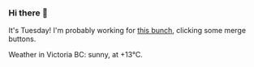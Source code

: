 ### Hi there :wave:

It's Tuesday! I'm probably working for [this bunch](https://github.com/kohofinancial), clicking some merge buttons.

Weather in Victoria BC: sunny, at +13°C.
